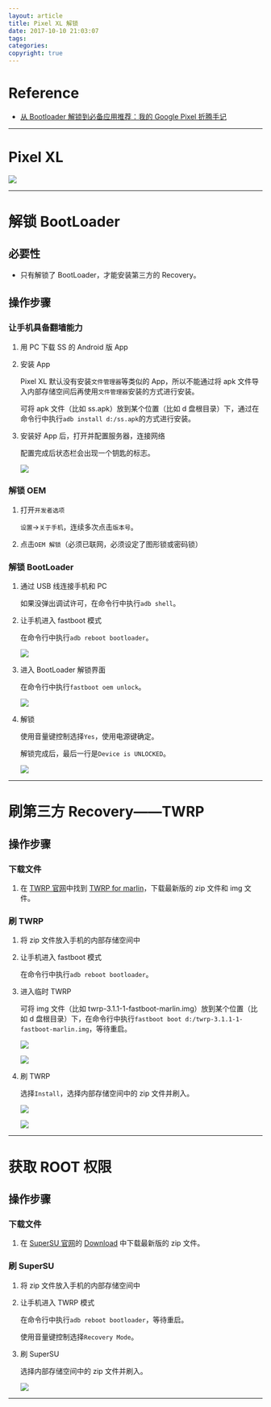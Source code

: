 ```yaml
---
layout: article
title: Pixel XL 解锁
date: 2017-10-10 21:03:07
tags: 
categories: 
copyright: true
---
```


# **Reference**

* [从 Bootloader 解锁到必备应用推荐：我的 Google Pixel 折腾手记](https://sspai.com/post/38319 "https://sspai.com/post/38319")

---

# **Pixel XL**

![](https://weichao-io-1257283924.cos.ap-beijing.myqcloud.com/qldownload/Pixel-XL-%E8%A7%A3%E9%94%81_1.jpg)

---

# **解锁 BootLoader**

## **必要性**

* 只有解锁了 BootLoader，才能安装第三方的 Recovery。

## **操作步骤**

### **让手机具备翻墙能力**

1. 用 PC 下载 SS 的 Android 版 App

1. 安装 App

	Pixel XL 默认没有安装`文件管理器`等类似的 App，所以不能通过将 apk 文件导入内部存储空间后再使用`文件管理器`安装的方式进行安装。
	
	可将 apk 文件（比如 ss.apk）放到某个位置（比如 d 盘根目录）下，通过在命令行中执行`adb install d:/ss.apk`的方式进行安装。

1. 安装好 App 后，打开并配置服务器，连接网络

	配置完成后状态栏会出现一个钥匙的标志。

	![](https://weichao-io-1257283924.cos.ap-beijing.myqcloud.com/qldownload/Pixel-XL-%E8%A7%A3%E9%94%81_2.png)
	
### **解锁 OEM**

1. 打开`开发者选项`

	`设置`->`关于手机`，连续多次点击`版本号`。

1. 点击`OEM 解锁`（必须已联网，必须设定了图形锁或密码锁）

### **解锁 BootLoader**

1. 通过 USB 线连接手机和 PC

	如果没弹出调试许可，在命令行中执行`adb shell`。

1. 让手机进入 fastboot 模式

	在命令行中执行`adb reboot bootloader`。

	![](https://weichao-io-1257283924.cos.ap-beijing.myqcloud.com/qldownload/Pixel-XL-%E8%A7%A3%E9%94%81_3.jpg)

1. 进入 BootLoader 解锁界面

	在命令行中执行`fastboot oem unlock`。

	![](https://weichao-io-1257283924.cos.ap-beijing.myqcloud.com/qldownload/Pixel-XL-%E8%A7%A3%E9%94%81_4.jpg)

1. 解锁

	使用音量键控制选择`Yes`，使用电源键确定。

	解锁完成后，最后一行是`Device is UNLOCKED`。

	![](https://weichao-io-1257283924.cos.ap-beijing.myqcloud.com/qldownload/Pixel-XL-%E8%A7%A3%E9%94%81_5.jpg)

---

# **刷第三方 Recovery——TWRP**

## **操作步骤**

### **下载文件**

1. 在 [TWRP 官网](https://twrp.me/ "https://twrp.me/")中找到 [TWRP for marlin](https://eu.dl.twrp.me/marlin/ "https://eu.dl.twrp.me/marlin/")，下载最新版的 zip 文件和 img 文件。

### **刷 TWRP**

1. 将 zip 文件放入手机的内部存储空间中

1. 让手机进入 fastboot 模式

	在命令行中执行`adb reboot bootloader`。

1. 进入临时 TWRP

	可将 img 文件（比如 twrp-3.1.1-1-fastboot-marlin.img）放到某个位置（比如 d 盘根目录）下，在命令行中执行`fastboot boot d:/twrp-3.1.1-1-fastboot-marlin.img`，等待重启。

	![](https://weichao-io-1257283924.cos.ap-beijing.myqcloud.com/qldownload/Pixel-XL-%E8%A7%A3%E9%94%81_6.jpg)

	![](https://weichao-io-1257283924.cos.ap-beijing.myqcloud.com/qldownload/Pixel-XL-%E8%A7%A3%E9%94%81_7.jpg)

1. 刷 TWRP

	选择`Install`，选择内部存储空间中的 zip 文件并刷入。

	![](https://weichao-io-1257283924.cos.ap-beijing.myqcloud.com/qldownload/Pixel-XL-%E8%A7%A3%E9%94%81_8.jpg)

	![](https://weichao-io-1257283924.cos.ap-beijing.myqcloud.com/qldownload/Pixel-XL-%E8%A7%A3%E9%94%81_9.jpg)

---

# **获取 ROOT 权限**

## **操作步骤**

### **下载文件**

1. 在 [SuperSU 官网](http://www.supersu.com/ "http://www.supersu.com/")的 [Download](http://www.supersu.com/download "http://www.supersu.com/download") 中下载最新版的 zip 文件。

### **刷 SuperSU**

1. 将 zip 文件放入手机的内部存储空间中

1. 让手机进入 TWRP 模式

	在命令行中执行`adb reboot bootloader`，等待重启。

	使用音量键控制选择`Recovery Mode`。

1. 刷 SuperSU

	选择内部存储空间中的 zip 文件并刷入。

	![](https://weichao-io-1257283924.cos.ap-beijing.myqcloud.com/qldownload/Pixel-XL-%E8%A7%A3%E9%94%81_10.jpg)

---

